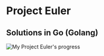 # Project Euler

## Solutions in Go (Golang)

![My Project Euler's progress](https://projecteuler.net/profile/PPichugin.png)
